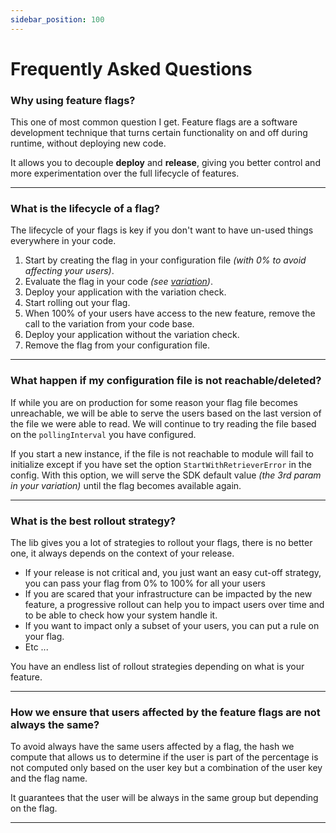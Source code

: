 ```yaml
---
sidebar_position: 100
---
```

# Frequently Asked Questions

### Why using feature flags?
This one of most common question I get.
Feature flags are a software development technique that turns certain functionality on and off during runtime, without 
deploying new code.

It allows you to decouple **deploy** and **release**, giving you better control and more experimentation over the full 
lifecycle of features.

---

### What is the lifecycle of a flag?
The lifecycle of your flags is key if you don't want to have un-used things everywhere in your code. 

1. Start by creating the flag in your configuration file *(with 0% to avoid affecting your users)*.
2. Evaluate the flag in your code *(see [variation](./configure_flag/target_user.md#variation))*.
3. Deploy your application with the variation check.
4. Start rolling out your flag.
5. When 100% of your users have access to the new feature, remove the call to the variation from your code base.
6. Deploy your application without the variation check.
7. Remove the flag from your configuration file.

---

### What happen if my configuration file is not reachable/deleted?
If while you are on production for some reason your flag file becomes unreachable, we will be able to serve the users
based on the last version of the file we were able to read. We will continue to try reading the file based on
the `pollingInterval` you have configured.

If you start a new instance, if the file is not reachable to module will fail to initialize except if you have set the 
option `StartWithRetrieverError` in the config. With this option, we will serve the SDK default value *(the 3rd param
in your variation)* until the flag becomes available again.

---

### What is the best rollout strategy?
The lib gives you a lot of strategies to rollout your flags, there is no better one, it always depends on the context
of your release.

- If your release is not critical and, you just want an easy cut-off strategy, you can pass your flag from 0% to 100% for 
    all your users
- If you are scared that your infrastructure can be impacted by the new feature, a progressive rollout can help you to
    impact users over time and to be able to check how your system handle it.
- If you want to impact only a subset of your users, you can put a rule on your flag.
- Etc ...

You have an endless list of rollout strategies depending on what is your feature.

---

### How we ensure that users affected by the feature flags are not always the same?

To avoid always have the same users affected by a flag, the hash we compute that allows us to determine if the user is part of the percentage is not computed only based on the user key but a combination of the user key and the flag name.

It guarantees that the user will be always in the same group but depending on the flag.

---
